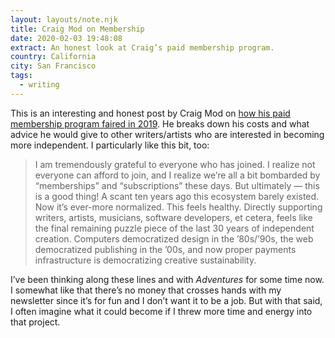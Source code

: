 ```yaml
---
layout: layouts/note.njk
title: Craig Mod on Membership
date: 2020-02-03 19:48:08
extract: An honest look at Craig’s paid membership program.
country: California
city: San Francisco
tags:
  - writing
---
```


This is an interesting and honest post by Craig Mod on [how his paid membership program faired in 2019](https://craigmod.com/essays/membership_programs/). He breaks down his costs and what advice he would give to other writers/artists who are interested in becoming more independent. I particularly like this bit, too:

> I am tremendously grateful to everyone who has joined. I realize not everyone can afford to join, and I realize we’re all a bit bombarded by “memberships” and “subscriptions” these days. But ultimately — this is a good thing! A scant ten years ago this ecosystem barely existed. Now it’s ever-more normalized. This feels healthy. Directly supporting writers, artists, musicians, software developers, et cetera, feels like the final remaining puzzle piece of the last 30 years of independent creation. Computers democratized design in the ’80s/’90s, the web democratized publishing in the ’00s, and now proper payments infrastructure is democratizing creative sustainability.

I’ve been thinking along these lines and with _Adventures_ for some time now. I somewhat like that there’s no money that crosses hands with my newsletter since it’s for fun and I don’t want it to be a job. But with that said, I often imagine what it could become if I threw more time and energy into that project.
